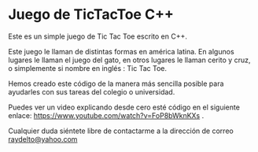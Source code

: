 # Juego de TicTacToe C++
Este es un simple juego de Tic Tac Toe escrito en C++.

Este juego le llaman de distintas formas en américa latina. En algunos lugares le llaman el juego del gato, en otros lugares le llaman cerito y cruz, o simplemente si nombre en inglés : Tic Tac Toe.

Hemos creado este código de la manera más sencilla posible para ayudarles con sus tareas del colegio o universidad.

Puedes ver un video explicando desde cero esté código en el siguiente enlace: https://www.youtube.com/watch?v=FoP8bWknKXs .

Cualquier duda siéntete libre de contactarme a la dirección de correo raydelto@yahoo.com
